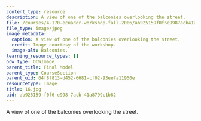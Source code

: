 ```yaml
---
content_type: resource
description: A view of one of the balconies overlooking the street.
file: /courses/4-170-ecuador-workshop-fall-2006/ab925159f0f6e9987acb41a8799c1b82_16.jpg
file_type: image/jpeg
image_metadata:
  caption: A view of one of the balconies overlooking the street.
  credit: Image courtesy of the workshop.
  image-alt: Balconies.
learning_resource_types: []
ocw_type: OCWImage
parent_title: Final Model
parent_type: CourseSection
parent_uid: 64f8f813-d452-6681-cf02-93ee7a11950e
resourcetype: Image
title: 16.jpg
uid: ab925159-f0f6-e998-7acb-41a8799c1b82
---
```

A view of one of the balconies overlooking the street.

